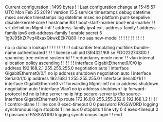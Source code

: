 Current configuration : 1499 bytes
!
! Last configuration change at 15:45:57 UTC Mon Feb 25 2019
!
version 15.5
service timestamps debug datetime msec
service timestamps log datetime msec
no platform punt-keepalive disable-kernel-core
!
hostname R3
!
boot-start-marker
boot-end-marker
!
!
vrf definition Mgmt-intf
 !
 address-family ipv4
 exit-address-family
 !
 address-family ipv6
 exit-address-family
!
enable secret 5 $1$g9J9$hZtPvq48xaxQkwkEEk7Q80
!
no aaa new-model
!
!
!
!
!
!
!
!
!
!
!



no ip domain lookup
!
!
!
!
!
!
!
!
!
!
subscriber templating
multilink bundle-name authenticated
!
!
!
!
license udi pid ISR4321/K9 sn FDO222743G0
!
spanning-tree extend system-id
!
!
redundancy
 mode none
!
!
vlan internal allocation policy ascending
!
!
!
!
!
!
interface GigabitEthernet0/0/0
 ip address 192.168.2.1 255.255.255.0
 negotiation auto
!
interface GigabitEthernet0/0/1
 no ip address
 shutdown
 negotiation auto
!
interface Serial0/1/0
 ip address 192.168.1.1 255.255.255.0
!
interface Serial0/1/1
!
interface GigabitEthernet0
 vrf forwarding Mgmt-intf
 no ip address
 shutdown
 negotiation auto
!
interface Vlan1
 no ip address
 shutdown
!
ip forward-protocol nd
no ip http server
no ip http secure-server
ip tftp source-interface GigabitEthernet0
ip route 172.16.0.0 255.255.252.0 192.168.1.2
!
!
!
!
!
control-plane
!
!
line con 0
 exec-timeout 0 0
 password PASSWORD
 logging synchronous
 login
 stopbits 1
line aux 0
 stopbits 1
line vty 0 4
 exec-timeout 0 0
 password PASSWORD
 logging synchronous
 login
!
!
end
